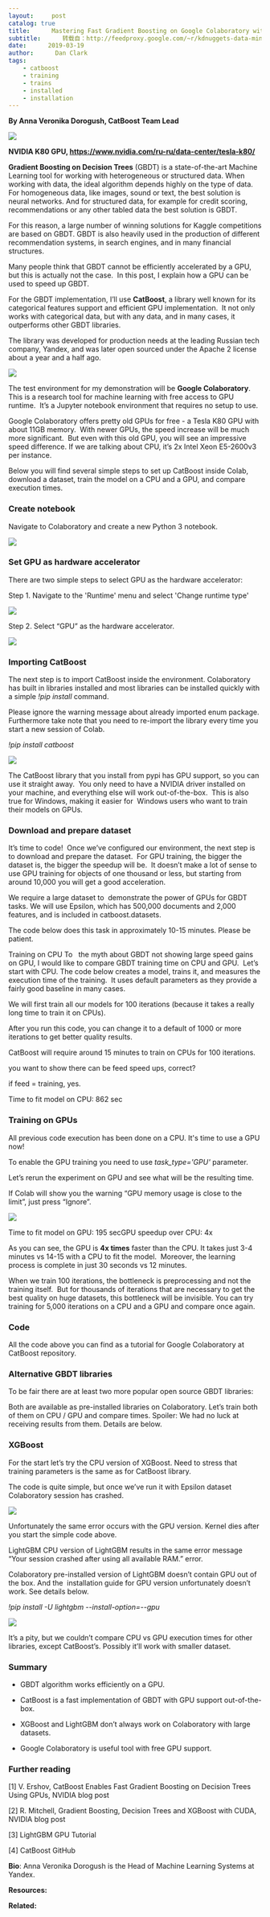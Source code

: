 ```yaml
---
layout:     post
catalog: true
title:      Mastering Fast Gradient Boosting on Google Colaboratory with free GPU
subtitle:      转载自：http://feedproxy.google.com/~r/kdnuggets-data-mining-analytics/~3/CZ1KjjKyH78/mastering-fast-gradient-boosting-google-colaboratory-free-gpu.html
date:      2019-03-19
author:      Dan Clark
tags:
    - catboost
    - training
    - trains
    - installed
    - installation
---
```


**By Anna Veronika Dorogush, CatBoost Team Lead**

![](https://www.kdnuggets.com/wp-content/uploads/mastering-gradient-boosting-fig-1.jpg)


**NVIDIA K80 GPU, https://www.nvidia.com/ru-ru/data-center/tesla-k80/**

**Gradient Boosting on Decision Trees** (GBDT) is a state-of-the-art Machine Learning tool for working with heterogeneous or structured data. When working with data, the ideal algorithm depends highly on the type of data. For homogeneous data, like images, sound or text, the best solution is neural networks. And for structured data, for example for credit scoring, recommendations or any other tabled data the best solution is GBDT.

For this reason, a large number of winning solutions for Kaggle competitions are based on GBDT. GBDT is also heavily used in the production of different recommendation systems, in search engines, and in many financial structures.

Many people think that GBDT cannot be efficiently accelerated by a GPU, but this is actually not the case.  In this post, I explain how a GPU can be used to speed up GBDT.

For the GBDT implementation, I’ll use **CatBoost**, a library well known for its categorical features support and efficient GPU implementation.  It not only works with categorical data, but with any data, and in many cases, it outperforms other GBDT libraries.

The library was developed for production needs at the leading Russian tech company, Yandex, and was later open sourced under the Apache 2 license about a year and a half ago.

![](https://www.kdnuggets.com/wp-content/uploads/mastering-gradient-boosting-fig-2.jpg)


The test environment for my demonstration will be **Google Colaboratory**. This is a research tool for machine learning with free access to GPU runtime.  It’s a Jupyter notebook environment that requires no setup to use.

Google Colaboratory offers pretty old GPUs for free - a Tesla K80 GPU with about 11GB memory.  With newer GPUs, the speed increase will be much more significant.  But even with this old GPU, you will see an impressive speed difference. If we are talking about CPU, it’s 2x Intel Xeon E5-2600v3 per instance.

Below you will find several simple steps to set up CatBoost inside Colab, download a dataset, train the model on a CPU and a GPU, and compare execution times.

### Create notebook

Navigate to Colaboratory and create a new Python 3 notebook.

![](https://www.kdnuggets.com/wp-content/uploads/mastering-gradient-boosting-fig-3.jpg)


### Set GPU as hardware accelerator

There are two simple steps to select GPU as the hardware accelerator:

Step 1. Navigate to the 'Runtime' menu and select 'Change runtime type'

![](https://www.kdnuggets.com/wp-content/uploads/mastering-gradient-boosting-fig-4.jpg)


Step 2. Select “GPU” as the hardware accelerator.

![](https://www.kdnuggets.com/wp-content/uploads/mastering-gradient-boosting-fig-5.jpg)


### Importing CatBoost

The next step is to import CatBoost inside the environment. Colaboratory has built in libraries installed and most libraries can be installed quickly with a simple *!pip install* command.

Please ignore the warning message about already imported enum package. Furthermore take note that you need to re-import the library every time you start a new session of Colab.

*!pip install catboost*

![](https://www.kdnuggets.com/wp-content/uploads/mastering-gradient-boosting-fig-6.jpg)


The CatBoost library that you install from pypi has GPU support, so you can use it straight away.  You only need to have a NVIDIA driver installed on your machine, and everything else will work out-of-the-box.  This is also true for Windows, making it easier for  Windows users who want to train their models on GPUs.

### Download and prepare dataset

It’s time to code!  Once we’ve configured our environment, the next step is to download and prepare the dataset.  For GPU training, the bigger the dataset is, the bigger the speedup will be.  It doesn’t make a lot of sense to use GPU training for objects of one thousand or less, but starting from around 10,000 you will get a good acceleration.

We require a large dataset to  demonstrate the power of GPUs for GBDT tasks. We will use Epsilon, which has 500,000 documents and 2,000 features, and is included in catboost.datasets.

The code below does this task in approximately 10-15 minutes. Please be patient.


Training on CPU
To   the myth about GBDT not showing large speed gains on GPU, I would like to compare GBDT training time on CPU and GPU.  Let’s start with CPU. The code below creates a model, trains it, and measures the execution time of the training.  It uses default parameters as they provide a fairly good baseline in many cases.

We will first train all our models for 100 iterations (because it takes a really long time to train it on CPUs).

After you run this code, you can change it to a default of 1000 or more iterations to get better quality results.

CatBoost will require around 15 minutes to train on CPUs for 100 iterations.

you want to show there can be feed speed ups, correct?

if feed = training, yes.


Time to fit model on CPU: 862 sec

### Training on GPUs

All previous code execution has been done on a CPU. It's time to use a GPU now!

To enable the GPU training you need to use *task_type='GPU'* parameter.

Let’s rerun the experiment on GPU and see what will be the resulting time.

If Colab will show you the warning “GPU memory usage is close to the limit”, just press “Ignore”.

![](https://www.kdnuggets.com/wp-content/uploads/mastering-gradient-boosting-fig-7.jpg)



Time to fit model on GPU: 195 secGPU speedup over CPU: 4x

As you can see, the GPU is **4x times** faster than the CPU. It takes just 3-4 minutes vs 14-15 with a CPU to fit the model.  Moreover, the learning process is complete in just 30 seconds vs 12 minutes.

When we train 100 iterations, the bottleneck is preprocessing and not the training itself.  But for thousands of iterations that are necessary to get the best quality on huge datasets, this bottleneck will be invisible. You can try training for 5,000 iterations on a CPU and a GPU and compare once again.

### Code

All the code above you can find as a tutorial for Google Colaboratory at CatBoost repository.

### Alternative GBDT libraries

To be fair there are at least two more popular open source GBDT libraries:

Both are available as pre-installed libraries on Colaboratory. Let’s train both of them on CPU / GPU and compare times. Spoiler: We had no luck at receiving results from them. Details are below.

### XGBoost

For the start let’s try the CPU version of XGBoost. Need to stress that training parameters is the same as for CatBoost library.


The code is quite simple, but once we’ve run it with Epsilon dataset Colaboratory session has crashed.

![](https://www.kdnuggets.com/wp-content/uploads/mastering-gradient-boosting-fig-8.jpg)


Unfortunately the same error occurs with the GPU version. Kernel dies after you start the simple code above.


LightGBM
CPU version of LightGBM results in the same error message “Your session crashed after using all available RAM.” error.


Colaboratory pre-installed version of LightGBM doesn’t contain GPU out of the box. And the  installation guide for GPU version unfortunately doesn’t work. See details below.

*!pip install -U lightgbm --install-option=--gpu*

![](https://www.kdnuggets.com/wp-content/uploads/mastering-gradient-boosting-fig-9.jpg)


It’s a pity, but we couldn’t compare CPU vs GPU execution times for other libraries, except CatBoost’s. Possibly it’ll work with smaller dataset.

### Summary

- GBDT algorithm works efficiently on a GPU.

- CatBoost is a fast implementation of GBDT with GPU support out-of-the-box.

- XGBoost and LightGBM don’t always work on Colaboratory with large datasets.

- Google Colaboratory is useful tool with free GPU support.


### Further reading

[1] V. Ershov, CatBoost Enables Fast Gradient Boosting on Decision Trees Using GPUs, NVIDIA blog post

[2] R. Mitchell, Gradient Boosting, Decision Trees and XGBoost with CUDA, NVIDIA blog post

[3] LightGBM GPU Tutorial

[4] CatBoost GitHub

**Bio**: Anna Veronika Dorogush is the Head of Machine Learning Systems at Yandex.

**Resources:**

**Related:**


